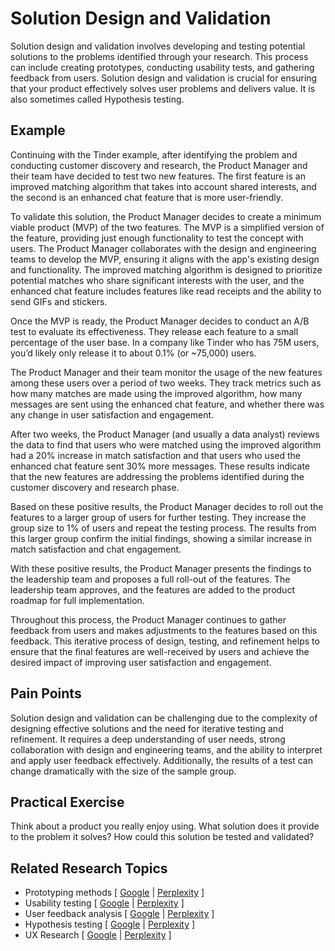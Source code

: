 # Solution Design and Validation

Solution design and validation involves developing and testing potential solutions to the problems identified through your research. This process can include creating prototypes, conducting usability tests, and gathering feedback from users. Solution design and validation is crucial for ensuring that your product effectively solves user problems and delivers value. It is also sometimes called Hypothesis testing.

## Example

Continuing with the Tinder example, after identifying the problem and conducting customer discovery and research, the Product Manager and their team have decided to test two new features. The first feature is an improved matching algorithm that takes into account shared interests, and the second is an enhanced chat feature that is more user-friendly.

To validate this solution, the Product Manager decides to create a minimum viable product (MVP) of the two features. The MVP is a simplified version of the feature, providing just enough functionality to test the concept with users. The Product Manager collaborates with the design and engineering teams to develop the MVP, ensuring it aligns with the app's existing design and functionality. The improved matching algorithm is designed to prioritize potential matches who share significant interests with the user, and the enhanced chat feature includes features like read receipts and the ability to send GIFs and stickers.

Once the MVP is ready, the Product Manager decides to conduct an A/B test to evaluate its effectiveness. They release each feature to a small percentage of the user base. In a company like Tinder who has 75M users, you’d likely only release it to about 0.1% (or \~75,000) users.

The Product Manager and their team monitor the usage of the new features among these users over a period of two weeks. They track metrics such as how many matches are made using the improved algorithm, how many messages are sent using the enhanced chat feature, and whether there was any change in user satisfaction and engagement.

After two weeks, the Product Manager (and usually a data analyst) reviews the data to find that users who were matched using the improved algorithm had a 20% increase in match satisfaction and that users who used the enhanced chat feature sent 30% more messages. These results indicate that the new features are addressing the problems identified during the customer discovery and research phase.

Based on these positive results, the Product Manager decides to roll out the features to a larger group of users for further testing. They increase the group size to 1% of users and repeat the testing process. The results from this larger group confirm the initial findings, showing a similar increase in match satisfaction and chat engagement.

With these positive results, the Product Manager presents the findings to the leadership team and proposes a full roll-out of the features. The leadership team approves, and the features are added to the product roadmap for full implementation.

Throughout this process, the Product Manager continues to gather feedback from users and makes adjustments to the features based on this feedback. This iterative process of design, testing, and refinement helps to ensure that the final features are well-received by users and achieve the desired impact of improving user satisfaction and engagement.

## Pain Points

Solution design and validation can be challenging due to the complexity of designing effective solutions and the need for iterative testing and refinement. It requires a deep understanding of user needs, strong collaboration with design and engineering teams, and the ability to interpret and apply user feedback effectively. Additionally, the results of a test can change dramatically with the size of the sample group.

## Practical Exercise

Think about a product you really enjoy using. What solution does it provide to the problem it solves? How could this solution be tested and validated?

## Related Research Topics

* Prototyping methods \[ [Google](https://www.google.com/search?q=Prototyping%20methods%20in%20product%20management) | [Perplexity](https://www.perplexity.ai/?q=Prototyping%20methods%20in%20product%20management) ]
* Usability testing \[ [Google](https://www.google.com/search?q=Usability%20testing%20in%20product%20management) | [Perplexity](https://www.perplexity.ai/?q=Usability%20testing%20in%20product%20management) ]
* User feedback analysis \[ [Google](https://www.google.com/search?q=User%20feedback%20analysis%20in%20product%20management) | [Perplexity](https://www.perplexity.ai/?q=User%20feedback%20analysis%20in%20product%20management) ]
* Hypothesis testing \[ [Google](https://www.google.com/search?q=Hypothesis%20testing%20in%20product%20management) | [Perplexity](https://www.perplexity.ai/?q=Hypothesis%20testing%20in%20product%20management) ]
* UX Research \[ [Google](https://www.google.com/search?q=UX%20Research%20in%20product%20management) | [Perplexity](https://www.perplexity.ai/?q=UX%20Research%20in%20product%20management) ]
